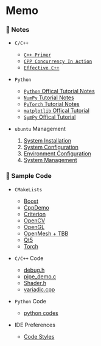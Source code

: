 # Memo

### 🌱 Notes

- `C/C++`

    - [`C++ Primer`](https://github.com/AXIHIXA/Memo/blob/master/notes/cpp/cpp_primer_notes.md)
    - [`CPP Concurrency In Action`](https://github.com/AXIHIXA/Memo/blob/master/notes/cpp/cpp_concurrency_in_action)
    - [`Effective C++`](https://github.com/AXIHIXA/Memo/blob/master/notes/cpp/effective_cpp_notes)

- `Python`

    - [`Python` Offical Tutorial Notes](https://github.com/AXIHIXA/Memo/blob/master/notes/py/py.md)
    - [`NumPy` Tutorial Notes](https://github.com/AXIHIXA/Memo/blob/master/notes/py/numpy.md)
    - [`PyTorch` Tutorial Notes](https://github.com/AXIHIXA/Memo/blob/master/notes/py/pytorch.md)
    - [`matplotlib` Offical Tutorial](https://github.com/AXIHIXA/Memo/blob/master/notes/py/matplotlib.md)
    - [`SymPy` Offical Tutorial](https://github.com/AXIHIXA/Memo/blob/master/notes/py/sympy/sympy.md)
    
- `ubuntu` Management

    1. [System Installation](https://github.com/AXIHIXA/Memo/blob/master/notes/ubuntu/01-system-installation.md)
    2. [System Configuration](https://github.com/AXIHIXA/Memo/blob/master/notes/ubuntu/02-system-configuration.md)
    3. [Environment Configuration](https://github.com/AXIHIXA/Memo/blob/master/notes/ubuntu/03-environment-configuration.md)
    4. [System Management](https://github.com/AXIHIXA/Memo/blob/master/notes/ubuntu/04-system-management.md)
    
### 🌱 Sample Code

- `CMakeLists`

    - [Boost](https://github.com/AXIHIXA/Memo/blob/master/code/CMakeLists/Boost/CMakeLists.txt)
    - [CppDemo](https://github.com/AXIHIXA/Memo/blob/master/code/CMakeLists/CppDemo/CMakeLists.txt)
    - [Criterion](https://github.com/AXIHIXA/Memo/blob/master/code/CMakeLists/Criterion/CMakeLists.txt)
    - [OpenCV](https://github.com/AXIHIXA/Memo/blob/master/code/CMakeLists/OpenCV/CMakeLists.txt)
    - [OpenGL](https://github.com/AXIHIXA/Memo/blob/master/code/CMakeLists/OpenGL/CMakeLists.txt)
    - [OpenMesh + TBB](https://github.com/AXIHIXA/Memo/blob/master/code/CMakeLists/OpenMesh+TBB/CMakeLists.txt)
    - [Qt5](https://github.com/AXIHIXA/Memo/blob/master/code/CMakeLists/Qt5/CMakeLists.txt)
    - [Torch](https://github.com/AXIHIXA/Memo/blob/master/code/CMakeLists/Torch/CMakeLists.txt)

    
- `C/C++` Code

    - [debug.h](https://github.com/AXIHIXA/Memo/blob/master/code/debug.h)
    - [pipe_demo.c](https://github.com/AXIHIXA/Memo/blob/master/code/pipe_demo.c)
    - [Shader.h](https://github.com/AXIHIXA/Memo/blob/master/code/OpenGL/Shader.h)
    - [variadic.cpp](https://github.com/AXIHIXA/Memo/blob/master/code/variadic.cpp)
    
- `Python` Code

    - [python codes](https://github.com/AXIHIXA/Memo/blob/master/code/python_code.md)
    
- IDE Preferences

    - [Code Styles](https://github.com/AXIHIXA/Memo/tree/master/code/ide%20preferences)


